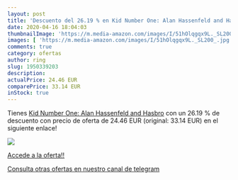 ```yaml
---
layout: post
title: 'Descuento del 26.19 % en Kid Number One: Alan Hassenfeld and Hasb'
date: 2020-04-16 18:04:03
thumbnailImage: 'https://m.media-amazon.com/images/I/51hOlqgqx9L._SL200_.jpg'
images: [ 'https://m.media-amazon.com/images/I/51hOlqgqx9L._SL200_.jpg' ]
comments: true
category: ofertas
author: ring
slug: 1950339203
description:
actualPrice: 24.46 EUR
comparePrice: 33.14 EUR
inStock: true
---
```


Tienes [Kid Number One: Alan Hassenfeld and Hasbro](https://www.amazon.es/dp/1950339203/?tag=redken-21) con un 26.19 % de descuento con precio de oferta de 24.46 EUR (original: 33.14 EUR) en el siguiente enlace!

[![](https://m.media-amazon.com/images/I/51hOlqgqx9L._SL200_.jpg)](https://www.amazon.es/dp/1950339203/?tag=redken-21)

[Accede a la oferta!!](https://www.amazon.es/dp/1950339203/?tag=redken-21)

[Consulta otras ofertas en nuestro canal de telegram](https://t.me/s/ofertas25)
